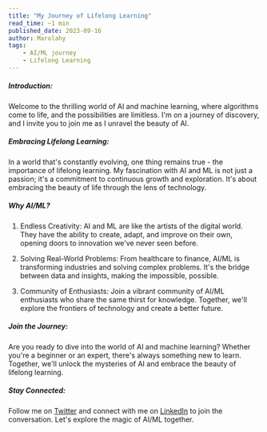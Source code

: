 ```yaml
---
title: "My Journey of Lifelong Learning"
read_time: ~1 min
published_date: 2023-09-16
author: Marolahy
tags: 
    - AI/ML journey
    - Lifelong Learning
---
```


##### Introduction:
Welcome to the thrilling world of AI and machine learning, where algorithms come to life, and the possibilities are limitless. I'm on a journey of discovery, and I invite you to join me as I unravel the beauty of AI.

##### Embracing Lifelong Learning:

In a world that's constantly evolving, one thing remains true - the importance of lifelong learning. My fascination with AI and ML is not just a passion; it's a commitment to continuous growth and exploration. It's about embracing the beauty of life through the lens of technology.

##### Why AI/ML?

1. Endless Creativity:
AI and ML are like the artists of the digital world. They have the ability to create, adapt, and improve on their own, opening doors to innovation we've never seen before.

2. Solving Real-World Problems:
From healthcare to finance, AI/ML is transforming industries and solving complex problems. It's the bridge between data and insights, making the impossible, possible.

3. Community of Enthusiasts:
Join a vibrant community of AI/ML enthusiasts who share the same thirst for knowledge. Together, we'll explore the frontiers of technology and create a better future.

##### Join the Journey:

Are you ready to dive into the world of AI and machine learning? Whether you're a beginner or an expert, there's always something new to learn. Together, we'll unlock the mysteries of AI and embrace the beauty of lifelong learning.

##### Stay Connected:

Follow me on [Twitter](https://twitter.com/Massa_Be) and connect with me on [LinkedIn](https://www.linkedin.com/in/andriamarolahy-rabetokotany-a84986143/) to join the conversation. Let's explore the magic of AI/ML together.